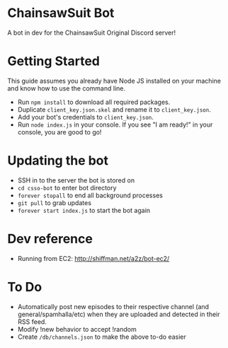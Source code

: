 # ChainsawSuit Bot

A bot in dev for the ChainsawSuit Original Discord server!

# Getting Started

This guide assumes you already have Node JS installed on your machine and know how to use the command line.

- Run `npm install` to download all required packages.
- Duplicate `client_key.json.skel` and rename it to `client_key.json`.
- Add your bot's credentials to  `client_key.json`.
- Run `node index.js` in your console. If you see "I am ready!" in your console, you are good to go!

# Updating the bot

- SSH in to the server the bot is stored on
- `cd csso-bot` to enter bot directory
- `forever stopall` to end all background processes
- `git pull` to grab updates
- `forever start index.js` to start the bot again

# Dev reference

- Running from EC2: http://shiffman.net/a2z/bot-ec2/

# To Do

- Automatically post new episodes to their respective channel (and general/spamhalla/etc) when they are uploaded and detected in their RSS feed.
- Modify !new behavior to accept !random
- Create `/db/channels.json` to make the above to-do easier
